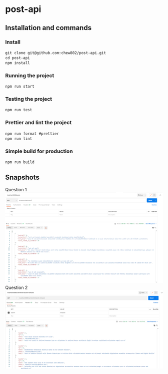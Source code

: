# post-api

## Installation and commands
### Install

    git clone git@github.com:chew802/post-api.git
    cd post-api
    npm install

### Running the project

    npm run start
	
### Testing the project

    npm run test
	
### Prettier and lint the project

    npm run format #prettier
	npm run lint

### Simple build for production

    npm run build

## Snapshots
Question 1
![alt text](https://github.com/chew802/post-api/blob/master/README/question1.PNG?raw=true)
Question 2
![alt text](https://github.com/chew802/post-api/blob/master/README/question2.PNG?raw=true)